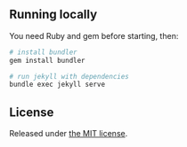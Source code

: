 ## Running locally

You need Ruby and gem before starting, then:

```bash
# install bundler
gem install bundler

# run jekyll with dependencies
bundle exec jekyll serve
```

## License

Released under [the MIT license](LICENSE).
